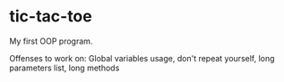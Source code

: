 # tic-tac-toe

My first OOP program. 

Offenses to work on: Global variables usage, don't repeat yourself, long parameters list, long methods